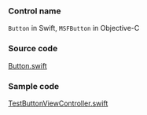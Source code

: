 ### Control name

`Button` in Swift, `MSFButton` in Objective-C

### Source code

[Button.swift](https://github.com/microsoft/fluentui-apple/blob/main/macos/FluentUI/Button/Button.swift)

### Sample code

[TestButtonViewController.swift](https://github.com/microsoft/fluentui-apple/blob/main/macos/FluentUITestViewControllers/TestButtonViewController.swift)
